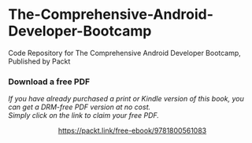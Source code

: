# The-Comprehensive-Android-Developer-Bootcamp
Code Repository for The Comprehensive Android Developer Bootcamp, Published by Packt
### Download a free PDF

 <i>If you have already purchased a print or Kindle version of this book, you can get a DRM-free PDF version at no cost.<br>Simply click on the link to claim your free PDF.</i>
<p align="center"> <a href="https://packt.link/free-ebook/9781800561083">https://packt.link/free-ebook/9781800561083 </a> </p>